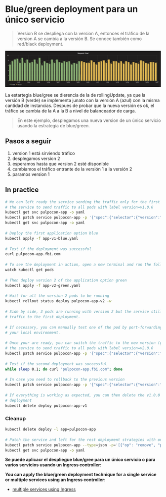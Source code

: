 Blue/green deployment para un único servicio
=====================

> Version B se despliega con la version A, entonces el tráfico de la version A se cambia a la versión B. Se conoce también como red/black deployment.

![kubernetes blue-green deployment](grafana-blue-green.png)

La estartegia blue/gree se dierencia de la de rollingUpdate, ya que la versión B (verde) se implementa junato con la versión A (azul) con la misma cantidad de instancias. 
Despues de probar que la nueva versión es ok, el tráfico se cambia de la A a la B a nivel de balanceador de carga.

> En este ejemplo, desplegamos una nueva version de un único servicio usando la estrategia de blue/green.

## Pasos a seguir

1. version 1 está sirviendo tráfico
1. desplegamos version 2
1. esperamos hasta que version 2 esté disponible
1. cambiamos el tráfico entrante de la versión 1 a la versión 2
1. paramos version 1

## In practice

```bash
# We can left ready the service sending the traffic only for the first version (blue) by patching
# the service to send traffic to all pods with label version=v1.0.0
kubectl get svc pulpocon-app -o yaml
kubectl patch service pulpocon-app -p '{"spec":{"selector":{"version":"v1.0.0"}}}'
kubectl get svc pulpocon-app -o yaml

# Deploy the first application option blue
kubectl apply -f app-v1-blue.yaml

# Test if the deployment was successful
curl pulpocon-app.fbi.com

# To see the deployment in action, open a new terminal and run the following command.
watch kubectl get pods

# Then deploy version 2 of the application option green
kubectl apply -f app-v2-green.yaml

# Wait for all the version 2 pods to be running
kubectl rollout status deploy pulpocon-app-v2 -w

# Side by side, 3 pods are running with version 2 but the service still send
# traffic to the first deployment.

# If necessary, you can manually test one of the pod by port-forwarding it to
# your local environment.

# Once your are ready, you can switch the traffic to the new version (green) by patching
# the service to send traffic to all pods with label version=v2.0.0
kubectl patch service pulpocon-app -p '{"spec":{"selector":{"version":"v2.0.0"}}}'

# Test if the second deployment was successful
while sleep 0.1; do curl "pulpocon-app.fbi.com"; done

# In case you need to rollback to the previous version
kubectl patch service pulpocon-app -p '{"spec":{"selector":{"version":"v1.0.0"}}}'

# If everything is working as expected, you can then delete the v1.0.0
# deployment
kubectl delete deploy pulpocon-app-v1
```

### Cleanup

```bash
kubectl delete deploy -l app=pulpocon-app

# Patch the service and left for the rest deployment strategies with only selector "app: pulpocon-app"
kubectl patch service pulpocon-app --type=json -p='[{"op": "remove", "path": "/spec/selector/version"}]'
kubectl get svc pulpocon-app -o yaml
```

**Se puede aplicacr el despliegue blue/gree para un único servicio o para varios servicios usando un Ingress controller:**

**You can apply the blue/green deployment technique for a single service or
multiple services using an Ingress controller:**

- [multiple services using Ingress](https://github.com/ContainerSolutions/k8s-deployment-strategies/tree/master/blue-green/multiple-services)
